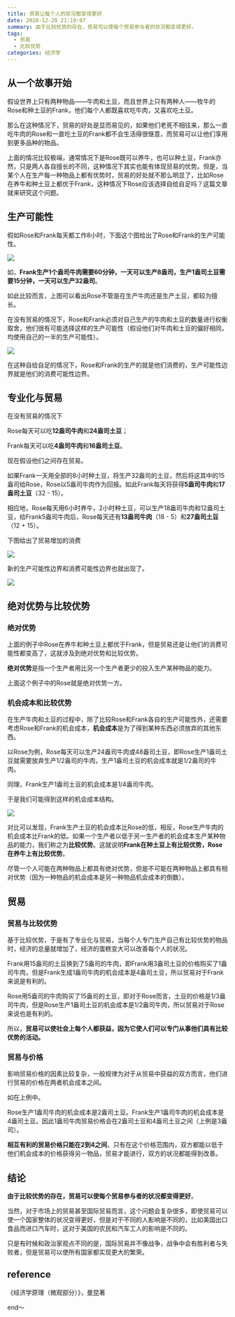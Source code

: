 ```yaml
---
title: 贸易让每个人的状况都变得更好
date: 2020-12-20 21:19:07
summary: 由于比较优势的存在，贸易可以使每个贸易参与者的状况都变得更好。
tags:
  - 贸易
  - 比较优势
categories: 经济学
---
```


## 从一个故事开始

假设世界上只有两种物品——牛肉和土豆，而且世界上只有两种人——牧牛的Rose和种土豆的Frank，他们每个人都既喜欢吃牛肉，又喜欢吃土豆。

那么在这种情况下，贸易的好处是显而易见的，如果他们老死不相往来，那么一直吃牛肉的Rose和一直吃土豆的Frank都不会生活得很惬意，而贸易可以让他们享用到更多品种的物品。

上面的情况比较极端，通常情况下是Rose既可以养牛，也可以种土豆，Frank亦然，只是两人各自擅长的不同，这种情况下其实也能有体现贸易的优势。但是，当某个人在生产每一种物品上都有优势时，贸易的好处就不那么明显了，比如Rose在养牛和种土豆上都优于Frank，这种情况下Rose应该选择自给自足吗？这篇文章就来研究这个问题。

## 生产可能性

假如Rose和Frank每天都工作8小时，下面这个图给出了Rose和Frank的生产可能性。

![](shengchanjihui.png)

如，**Frank生产1个盎司牛肉需要60分钟，一天可以生产8盎司，生产1盎司土豆需要15分钟，一天可以生产32盎司**。

如此比较而言，上图可以看出Rose不管是在生产牛肉还是生产土豆，都较为擅长。

在没有贸易的情况下，Rose和Frank必须对自己生产的牛肉和土豆的数量进行权衡取舍，他们很有可能选择这样的生产可能性（假设他们对牛肉和土豆的偏好相同，均使用自己的一半的生产可能性）。

![](kenengxingbianjie.png)

在这种自给自足的情况下，Rose和Frank的生产的就是他们消费的，生产可能性边界就是他们的消费可能性边界。

## 专业化与贸易

在没有贸易的情况下

Rose每天可以吃**12盎司牛肉**和**24盎司土豆**；

Frank每天可以吃**4盎司牛肉**和**16盎司土豆**。

现在假设他们之间存在贸易。

如果Frank一天用全部的8小时种土豆，将生产32盎司的土豆，然后将这其中的15盎司给Rose，Rose以5盎司牛肉作为回报。如此Frank每天将获得**5盎司牛肉**和**17盎司土豆**（32 - 15）。

相应地，Rose每天用6小时养牛，2小时种土豆，可以生产18盎司牛肉和12盎司土豆，给Frank5盎司牛肉后，Rose每天还有**13盎司牛肉**（18 - 5）和**27盎司土豆**（12 + 15）。

下图给出了贸易增加的消费

![](maoyihaochu.png)

新的生产可能性边界和消费可能性边界也就出现了。

![](maoyikenengxing.png)

## 绝对优势与比较优势

### 绝对优势

上面的例子中Rose在养牛和种土豆上都优于Frank，但是贸易还是让他们的消费可能性都变高了，这就涉及到绝对优势和比较优势。

**绝对优势**是指一个生产者用比另一个生产者更少的投入生产某种物品的能力。

上面这个例子中的Rose就是绝对优势一方。

### 机会成本和比较优势

在生产牛肉和土豆的过程中，除了比较Rose和Frank各自的生产可能性外，还需要考虑Rose和Frank的机会成本，**机会成本**是为了得到某种东西必须放弃的其他东西。

以Rose为例，Rose每天可以生产24盎司牛肉或48盎司土豆，即Rose生产1盎司土豆就需要放弃生产1/2盎司的牛肉，生产1盎司土豆的机会成本就是1/2盎司的牛肉。

同理，Frank生产1盎司土豆的机会成本是1/4盎司牛肉。

于是我们可能得到这样的机会成本结构。

![](jihuichengben.png)

对比可以发现，Frank生产土豆的机会成本比Rose的低，相反，Rose生产牛肉的机会成本比Frank的低。如果一个生产者以低于另一生产者的机会成本生产某种物品的能力，我们称之为**比较优势**。这就说明**Frank在种土豆上有比较优势，Rose在养牛上有比较优势**。

尽管一个人可能在两种物品上都具有绝对优势，但是不可能在两种物品上都具有相对优势（因为一种物品的机会成本是另一种物品机会成本的倒数）。

## 贸易

### 贸易与比较优势

基于比较优势，于是有了专业化与贸易，当每个人专门生产自己有比较优势的物品时，经济的总量就增加了，经济的蛋糕变大可以改善每个人的状况。

Frank用15盎司的土豆换到了5盎司的牛肉，即Frank用3盎司土豆的价格购买了1盎司牛肉，但是Frank生成1盎司牛肉的机会成本是4盎司土豆，所以贸易对于Frank来说是有利的。

Rose用5盎司的牛肉购买了15盎司的土豆，即对于Rose而言，土豆的价格是1/3盎司牛肉，但是Rose生产1盎司土豆的机会成本是1/2盎司牛肉，所以贸易对于Rose来说也是有利的。

所以，**贸易可以使社会上每个人都获益，因为它使人们可以专门从事他们具有比较优势的活动。**

### 贸易与价格

影响贸易价格的因素比较复杂，一般规律为对于从贸易中获益的双方而言，他们进行贸易的价格在两者机会成本之间。

如在上例中。

Rose生产1盎司牛肉的机会成本是2盎司土豆。Frank生产1盎司牛肉的机会成本是4盎司土豆。因此1盎司牛肉贸易价格会在2盎司土豆和4盎司土豆之间（上例是3盎司）。

**相互有利的贸易价格只能在2到4之间**，只有在这个价格范围内，双方都能以低于他们机会成本的价格获得另一物品，贸易才能进行，双方的状况都能得到改善。

## 结论

**由于比较优势的存在，贸易可以使每个贸易参与者的状况都变得更好**。

当然，对于市场上的贸易甚至国际贸易而言，这个问题会复杂很多，即使贸易可以使一个国家整体的状况变得更好，但是对于不同的人影响是不同的，比如美国出口食品而进口汽车时，这对于美国的农民和汽车工人的影响是不同的。

只是有时候和政治家观点不同的是，国际贸易并不像战争，战争中会有胜利者与失败者，但是贸易可以使所有国家都实现更大的繁荣。

## reference

《经济学原理（微观部分）》，曼昆著

end～